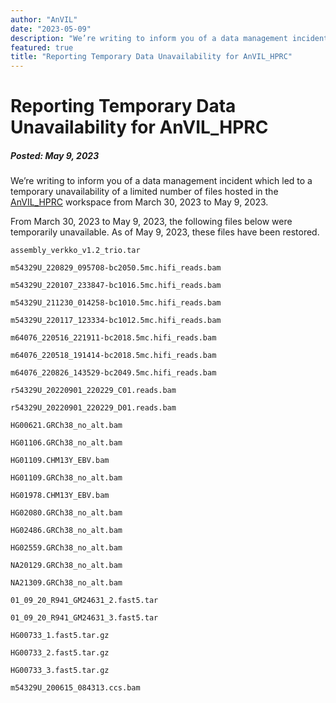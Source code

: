 ```yaml
---
author: "AnVIL"
date: "2023-05-09"
description: "We’re writing to inform you of a data management incident which led to a temporary unavailability of a limited number of files hosted in the AnVIL_HPRC workspace from March 30, 2023 to May 9, 2023."
featured: true
title: "Reporting Temporary Data Unavailability for AnVIL_HPRC"
---
```


# Reporting Temporary Data Unavailability for AnVIL_HPRC

##### Posted: May 9, 2023

We’re writing to inform you of a data management incident which led to a temporary unavailability of a limited number of
files hosted in the [AnVIL_HPRC](https://anvil.terra.bio/#workspaces/anvil-datastorage/AnVIL_HPRC) workspace from March
30, 2023 to May 9, 2023.

From March 30, 2023 to May 9, 2023, the following files below were temporarily unavailable. As of May 9, 2023, these
files have been restored.

`assembly_verkko_v1.2_trio.tar`

`m54329U_220829_095708-bc2050.5mc.hifi_reads.bam`

`m54329U_220107_233847-bc1016.5mc.hifi_reads.bam`

`m54329U_211230_014258-bc1010.5mc.hifi_reads.bam`

`m54329U_220117_123334-bc1012.5mc.hifi_reads.bam`

`m64076_220516_221911-bc2018.5mc.hifi_reads.bam`

`m64076_220518_191414-bc2018.5mc.hifi_reads.bam`

`m64076_220826_143529-bc2049.5mc.hifi_reads.bam`

`r54329U_20220901_220229_C01.reads.bam`

`r54329U_20220901_220229_D01.reads.bam`

`HG00621.GRCh38_no_alt.bam`

`HG01106.GRCh38_no_alt.bam`

`HG01109.CHM13Y_EBV.bam`

`HG01109.GRCh38_no_alt.bam`

`HG01978.CHM13Y_EBV.bam`

`HG02080.GRCh38_no_alt.bam`

`HG02486.GRCh38_no_alt.bam`

`HG02559.GRCh38_no_alt.bam`

`NA20129.GRCh38_no_alt.bam`

`NA21309.GRCh38_no_alt.bam`

`01_09_20_R941_GM24631_2.fast5.tar`

`01_09_20_R941_GM24631_3.fast5.tar`

`HG00733_1.fast5.tar.gz`

`HG00733_2.fast5.tar.gz`

`HG00733_3.fast5.tar.gz`

`m54329U_200615_084313.ccs.bam`

